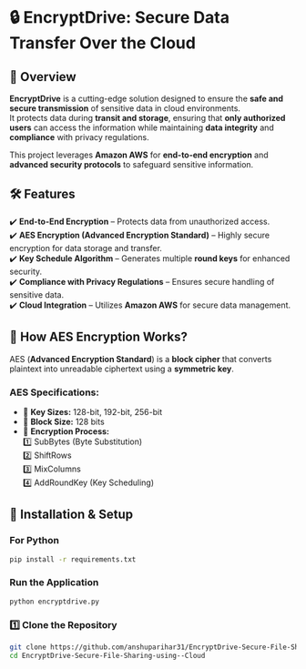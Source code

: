 # 🔒 EncryptDrive: Secure Data Transfer Over the Cloud  
## 🚀 Overview  
**EncryptDrive** is a cutting-edge solution designed to ensure the **safe and secure transmission** of sensitive data in cloud environments.  
It protects data during **transit and storage**, ensuring that **only authorized users** can access the information while maintaining **data integrity** and **compliance** with privacy regulations.  

This project leverages **Amazon AWS** for **end-to-end encryption** and **advanced security protocols** to safeguard sensitive information.

## 🛠️ Features  
✔️ **End-to-End Encryption** – Protects data from unauthorized access.  
✔️ **AES Encryption (Advanced Encryption Standard)** – Highly secure encryption for data storage and transfer.  
✔️ **Key Schedule Algorithm** – Generates multiple **round keys** for enhanced security.  
✔️ **Compliance with Privacy Regulations** – Ensures secure handling of sensitive data.  
✔️ **Cloud Integration** – Utilizes **Amazon AWS** for secure data management.  


## 🔑 How AES Encryption Works?  
AES (**Advanced Encryption Standard**) is a **block cipher** that converts plaintext into unreadable ciphertext using a **symmetric key**.  

### **AES Specifications:**  
- 🔹 **Key Sizes:** 128-bit, 192-bit, 256-bit  
- 🔹 **Block Size:** 128 bits  
- 🔹 **Encryption Process:**  
  1️⃣ SubBytes (Byte Substitution)  
  2️⃣ ShiftRows  
  3️⃣ MixColumns  
  4️⃣ AddRoundKey (Key Scheduling)  


## 📂 Installation & Setup  

### For Python
```sh
pip install -r requirements.txt
```

###  Run the Application
```
python encryptdrive.py
```

### 1️⃣ Clone the Repository  
```sh
git clone https://github.com/anshuparihar31/EncryptDrive-Secure-File-Sharing-using--Cloud.git
cd EncryptDrive-Secure-File-Sharing-using--Cloud
```
